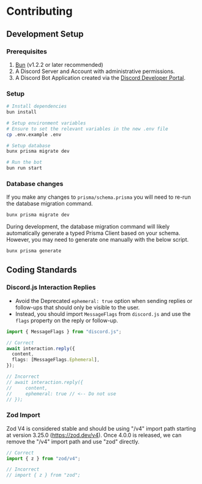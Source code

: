 # Contributing

## Development Setup

### Prerequisites

1. [Bun](https://bun.sh/) (v1.2.2 or later recommended)
2. A Discord Server and Account with administrative permissions.
3. A Discord Bot Application created via the [Discord Developer Portal](https://discord.com/developers/applications).

### Setup

```bash
# Install dependencies
bun install
```

```bash
# Setup environment variables
# Ensure to set the relevant variables in the new .env file
cp .env.example .env
```

```bash
# Setup database
bunx prisma migrate dev
```

```bash
# Run the bot
bun run start
```

### Database changes

If you make any changes to `prisma/schema.prisma` you will need to re-run the database migration command.

```bash
bunx prisma migrate dev
```

During development, the database migration command will likely automatically generate a typed Prisma Client based on your schema. However, you may need to generate one manually with the below script.

```bash
bunx prisma generate
```

## Coding Standards

### Discord.js Interaction Replies

- Avoid the Deprecated `ephemeral: true` option when sending replies or follow-ups that should only be visible to the user.
- Instead, you should import `MessageFlags` from `discord.js` and use the `flags` property on the reply or follow-up.

```typescript
import { MessageFlags } from "discord.js";

// Correct
await interaction.reply({
  content,
  flags: [MessageFlags.Ephemeral],
});

// Incorrect
// await interaction.reply({
//     content,
//     ephemeral: true // <-- Do not use
// });
```

### Zod Import

Zod V4 is considered stable and should be using "/v4" import path starting at version 3.25.0 (https://zod.dev/v4). Once 4.0.0 is released, we can remove the "/v4" import path and use "zod" directly.

```typescript
// Correct
import { z } from "zod/v4";

// Incorrect
// import { z } from "zod";
```
